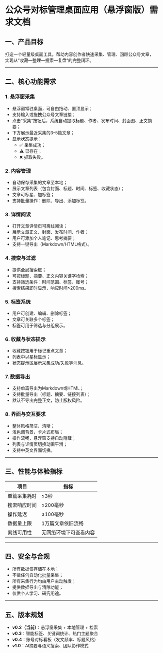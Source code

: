 # 公众号对标管理桌面应用（悬浮窗版）需求文档

## 一、产品目标
打造一个轻量级桌面工具，帮助内容创作者快速采集、管理、回顾公众号文章，
实现从“收藏—整理—搜索—复盘”的完整闭环。

---

## 二、核心功能需求

### 1. 悬浮窗采集
- 悬浮窗常驻桌面，可自由拖动、置顶显示；
- 支持输入或拖拽公众号文章链接；
- 点击“采集”按钮后，系统自动提取标题、作者、发布时间、封面图、正文摘要；
- 下方展示最近采集的3–5篇文章；
- 显示状态提示：
  - ✅ 采集成功；
  - ⚠️ 已存在；
  - ❌ 抓取失败。

### 2. 内容管理
- 自动保存采集的文章至本地；
- 展示文章列表（包含封面、标题、时间、标签、收藏状态）；
- 文章可标星、加标签；
- 支持批量操作：删除、导出、添加标签。

### 3. 详情阅读
- 打开文章详情页可离线阅读；
- 展示文章正文、封面、发布时间、作者；
- 用户可添加个人笔记、思考摘要；
- 支持一键导出（Markdown/HTML格式）。

### 4. 搜索与过滤
- 提供全局搜索框；
- 可按标题、摘要、正文内容关键字检索；
- 支持筛选条件：时间范围、标签、账号；
- 搜索结果即时显示，响应时间≤200ms。

### 5. 标签系统
- 用户可创建、编辑、删除标签；
- 文章可关联多个标签；
- 标签可用于筛选与分组展示。

### 6. 收藏与状态提示
- 收藏按钮用于标记重点文章；
- 列表中以星标显示；
- 状态提示区展示采集成功/失败等消息。

### 7. 数据导出
- 支持单篇导出为Markdown或HTML；
- 支持批量导出（标题、摘要、链接列表）；
- 默认不导出完整正文，防止版权风险。

### 8. 界面与交互要求
- 整体风格简洁、清晰；
- 浅色调背景，卡片式布局；
- 操作流畅，悬浮窗支持自动隐藏；
- 列表与详情页切换动画平滑；
- 支持中英文界面切换。

---

## 三、性能与体验指标
| 项目 | 指标 |
|------|------|
| 单篇采集耗时 | ≤3秒 |
| 搜索响应时间 | ≤200毫秒 |
| 操作延迟 | ≤100毫秒 |
| 数据量上限 | 1万篇文章依旧流畅 |
| 离线可用性 | 无网络环境下可查看内容 |

---

## 四、安全与合规
- 所有数据仅存储在本地；
- 不做任何自动化批量采集；
- 所有采集行为均由用户主动触发；
- 提供数据导出与清除功能；
- 仅供个人学习、研究用途。

---

## 五、版本规划
- **v0.2（当前）**：悬浮窗采集 + 本地管理 + 检索  
- **v0.3**：智能标签、关键词统计、热门主题聚合  
- **v0.4**：账号对标看板（发文频率、标题风格）  
- **v1.0**：AI摘要与语义搜索、团队协作模式  
